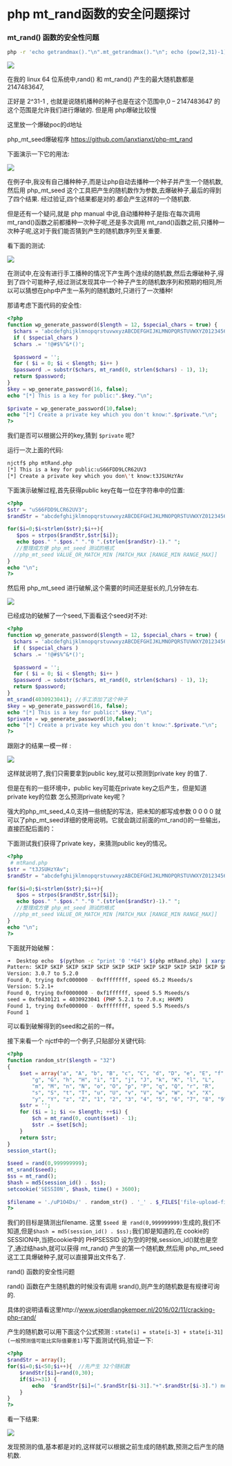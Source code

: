 # php mt_rand函数的安全问题探讨

### mt_rand() 函数的安全性问题


```bash
php -r 'echo getrandmax()."\n".mt_getrandmax()."\n"; echo (pow(2,31)-1)."\n";'
```

![](images/15892023472397.png)


在我的 linux 64 位系统中,rand() 和 mt_rand() 产生的最大随机数都是2147483647,

正好是 2^31-1 , 也就是说随机播种的种子也是在这个范围中,0 – 2147483647 的这个范围是允许我们进行爆破的. 但是用 php爆破比较慢

这里放一个爆破poc的d地址

php_mt_seed爆破程序 https://github.com/ianxtianxt/php-mt_rand

下面演示一下它的用法:

![](images/15892023596635.png)


在例子中,我没有自己播种种子,而是让php自动去播种一个种子并产生一个随机数,然后用 php_mt_seed 这个工具把产生的随机数作为参数,去爆破种子,最后的得到了四个结果.
经过验证,四个结果都是对的.都会产生这样的一个随机数.

但是还有一个疑问,就是 php manual 中说,自动播种种子是指:在每次调用 mt_rand()函数之前都播种一次种子呢,还是多次调用 mt_rand()函数之前,只播种一次种子呢,这对于我们能否猜到产生的随机数序列至关重要.

看下面的测试:

![](images/15892023706093.png)


在测试中,在没有进行手工播种的情况下产生两个连续的随机数,然后去爆破种子,得到了四个可能种子,经过测试发现其中一个种子产生的随机数序列和预期的相同,所以可以猜想在php中产生一系列的随机数时,只进行了一次播种!

那请考虑下面代码的安全性:


```php
<?php
function wp_generate_password($length = 12, $special_chars = true) {
  $chars = 'abcdefghijklmnopqrstuvwxyzABCDEFGHIJKLMNOPQRSTUVWXYZ0123456789';
  if ( $special_chars )
  $chars .= '!@#$%^&*()';
 
  $password = '';
  for ( $i = 0; $i < $length; $i++ )
  $password .= substr($chars, mt_rand(0, strlen($chars) - 1), 1);
  return $password;
}
$key = wp_generate_password(16, false);
echo "[*] This is a key for public:".$key."\n";
 
$private = wp_generate_password(10,false);
echo "[*] Create a private key which you don't know:".$private."\n";
?>
```

我们是否可以根据公开的key,猜到 `$private` 呢?

运行一次上面的代码:


```bash
njctf$ php mtRand.php
[*] This is a key for public:uS66FDD9LCR62UV3
[*] Create a private key which you don\'t know:t3JSUHzYAv
```

下面演示破解过程,首先获得public key在每一位在字符串中的位置:


```php
<?php
$str = "uS66FDD9LCR62UV3";
$randStr = "abcdefghijklmnopqrstuvwxyzABCDEFGHIJKLMNOPQRSTUVWXYZ0123456789";
 
for($i=0;$i<strlen($str);$i++){
   $pos = strpos($randStr,$str[$i]);
   echo $pos." ".$pos." "."0 ".(strlen($randStr)-1)." ";
   //整理成方便 php_mt_seed 测试的格式
  //php_mt_seed VALUE_OR_MATCH_MIN [MATCH_MAX [RANGE_MIN RANGE_MAX]]
}
echo "\n";
?>
```

然后用 php_mt_seed 进行破解,这个需要的时间还是挺长的,几分钟左右.

![](images/15892024150318.png)


已经成功的破解了一个seed,下面看这个seed对不对:


```php
<?php
function wp_generate_password($length = 12, $special_chars = true) {
  $chars = 'abcdefghijklmnopqrstuvwxyzABCDEFGHIJKLMNOPQRSTUVWXYZ0123456789';
  if ( $special_chars )
  $chars .= '!@#$%^&*()';
 
  $password = '';
  for ( $i = 0; $i < $length; $i++ )
  $password .= substr($chars, mt_rand(0, strlen($chars) - 1), 1);
  return $password;
}
mt_srand(4030923041); //手工添加了这个种子
$key = wp_generate_password(16, false);
echo "[*] This is a key for public:".$key."\n";
$private = wp_generate_password(10,false);
echo "[*] Create a private key which you don't know:".$private."\n";
?>
```

跟刚才的结果一模一样 :

![](images/15892024305616.png)


这样就说明了,我们只需要拿到public key,就可以预测到private key 的值了.

但是在有的一些环境中，public key可能在private key之后产生，但是知道private key的位数
怎么预测private key呢？

强大的php_mt_seed_4.0,支持一些统配的写法，把未知的都写成参数 0 0 0 0 就可以了php_mt_seed详细的使用说明。它就会跳过前面的mt_rand()的一些输出，直接匹配后面的：

下面测试我们获得了private key，来猜测public key的情况。


```php
<?php
 # mtRand.php
$str = "t3JSUHzYAv";
$randStr = "abcdefghijklmnopqrstuvwxyzABCDEFGHIJKLMNOPQRSTUVWXYZ0123456789";
 
for($i=0;$i<strlen($str);$i++){
   $pos = strpos($randStr,$str[$i]);
   echo $pos." ".$pos." "."0 ".(strlen($randStr)-1)." ";
   //整理成方便 php_mt_seed 测试的格式
  //php_mt_seed VALUE_OR_MATCH_MIN [MATCH_MAX [RANGE_MIN RANGE_MAX]]
}
echo "\n";
?>
```

下面就开始破解：


```bash
➜  Desktop echo  $(python -c "print '0 '*64") $(php mtRand.php) | xargs   ~/script/php_mt_seed-4.0/php_mt_seed
Pattern: SKIP SKIP SKIP SKIP SKIP SKIP SKIP SKIP SKIP SKIP SKIP SKIP SKIP SKIP SKIP SKIP EXACT-FROM-62 EXACT-FROM-62 EXACT-FROM-62 EXACT-FROM-62 EXACT-FROM-62 EXACT-FROM-62 EXACT-FROM-62 EXACT-FROM-62 EXACT-FROM-62 EXACT-FROM-62
Version: 3.0.7 to 5.2.0
Found 0, trying 0xfc000000 - 0xffffffff, speed 65.2 Mseeds/s
Version: 5.2.1+
Found 0, trying 0xf0000000 - 0xf1ffffff, speed 5.5 Mseeds/s
seed = 0xf0430121 = 4030923041 (PHP 5.2.1 to 7.0.x; HHVM)
Found 1, trying 0xfe000000 - 0xffffffff, speed 5.5 Mseeds/s
Found 1
```

可以看到破解得到的seed和之前的一样。

接下来看一个 njctf中的一个例子,只贴部分关键代码:


```php
<?php
function random_str($length = "32")
{
    $set = array("a", "A", "b", "B", "c", "C", "d", "D", "e", "E", "f", "F",
        "g", "G", "h", "H", "i", "I", "j", "J", "k", "K", "l", "L",
        "m", "M", "n", "N", "o", "O", "p", "P", "q", "Q", "r", "R",
        "s", "S", "t", "T", "u", "U", "v", "V", "w", "W", "x", "X",
        "y", "Y", "z", "Z", "1", "2", "3", "4", "5", "6", "7", "8", "9");
    $str = '';
    for ($i = 1; $i <= $length; ++$i) {
        $ch = mt_rand(0, count($set) - 1);
        $str .= $set[$ch];
    }
    return $str;
}
session_start();
 
$seed = rand(0,999999999);
mt_srand($seed);
$ss = mt_rand();
$hash = md5(session_id() . $ss);
setcookie('SESSI0N', $hash, time() + 3600);
 
$filename = './uP1O4Ds/' . random_str() . '_' . $_FILES['file-upload-field']['name'];
?>
```

我们的目标是猜测出filename.
这里 `$seed 是 rand(0,999999999)`生成的,我们不知道,但是`$hash = md5(session_id() . $ss);`我们却是知道的,在 cookie的SESSION中,当把cookie中的 PHPSESSID 设为空的时候,session_id()就也是空了,通过结hash,就可以获得 mt_rand() 产生的第一个随机数,然后用 php_mt_seed这工工具爆破种子,就可以直接算出文件名了.

rand() 函数的安全性问题

rand() 函数在产生随机数的时候没有调用 srand(),则产生的随机数是有规律可询的.

具体的说明请看这里http://www.sjoerdlangkemper.nl/2016/02/11/cracking-php-rand/

产生的随机数可以用下面这个公式预测 : `state[i] = state[i-3] + state[i-31] (一般预测值可能比实际值要差1)`写下面测试代码,验证一下:


```php
<?php
$randStr = array();
for($i=0;$i<50;$i++){  //先产生 32个随机数
    $randStr[$i]=rand(0,30);
    if($i>=31) {
        echo  "$randStr[$i]=(".$randStr[$i-31]."+".$randStr[$i-3].") mod 31"."\n";
    }
}
?>
```

看一下结果:

![](images/15892025160530.png)


发现预测的值,基本都是对的,这样就可以根据之前生成的随机数,预测之后产生的随机数.